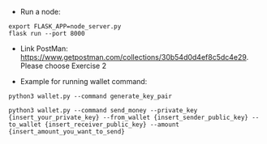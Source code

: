 - Run a node:
~~~
export FLASK_APP=node_server.py
flask run --port 8000
~~~

- Link PostMan: https://www.getpostman.com/collections/30b54d0d4ef8c5dc4e29. Please choose Exercise 2

- Example for running wallet command: 
~~~
python3 wallet.py --command generate_key_pair

python3 wallet.py --command send_money --private_key {insert_your_private_key} --from_wallet {insert_sender_public_key} --to_wallet {insert_receiver_public_key} --amount {insert_amount_you_want_to_send}
~~~